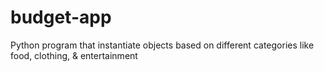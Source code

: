 # budget-app
Python program that instantiate objects based on different categories like food, clothing, &amp; entertainment
